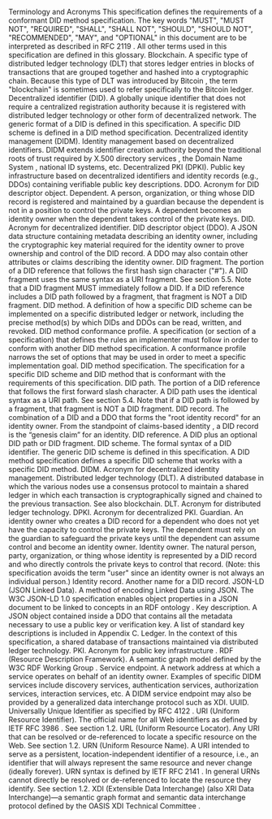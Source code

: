 Terminology and Acronyms This specification defines the requirements of a
conformant DID method specification. The key words "MUST", "MUST NOT",
"REQUIRED", "SHALL", "SHALL NOT", "SHOULD", "SHOULD NOT", "RECOMMENDED",
"MAY", and "OPTIONAL" in this document are to be interpreted as described in
RFC 2119 . All other terms used in this specification are defined in this
glossary. Blockchain. A specific type of distributed ledger technology (DLT)
that stores ledger entries in blocks of transactions that are grouped together
and hashed into a cryptographic chain. Because this type of DLT was introduced
by Bitcoin , the term "blockchain" is sometimes used to refer specifically to
the Bitcoin ledger. Decentralized identifier (DID). A globally unique
identifier that does not require a centralized registration authority because
it is registered with distributed ledger technology or other form of
decentralized network. The generic format of a DID is defined in this
specification. A specific DID scheme is defined in a DID method specification.
Decentralized identity management (DIDM). Identity management based on
decentralized identifiers. DIDM extends identifier creation authority beyond
the traditional roots of trust required by X.500 directory services , the
Domain Name System , national ID systems, etc. Decentralized PKI (DPKI).
Public key infrastructure based on decentralized identifiers and identity
records (e.g., DDOs) containing verifiable public key descriptions. DDO.
Acronym for DID descriptor object. Dependent. A person, organization, or thing
whose DID record is registered and maintained by a guardian because the
dependent is not in a position to control the private keys. A dependent
becomes an identity owner when the dependent takes control of the private
keys. DID. Acronym for decentralized identifier. DID descriptor object (DDO).
A JSON data structure containing metadata describing an identity owner,
including the cryptographic key material required for the identity owner to
prove ownership and control of the DID record. A DDO may also contain other
attributes or claims describing the identity owner. DID fragment. The portion
of a DID reference that follows the first hash sign character ("#"). A DID
fragment uses the same syntax as a URI fragment. See section 5.5. Note that a
DID fragment MUST immediately follow a DID. If a DID reference includes a DID
path followed by a fragment, that fragment is NOT a DID fragment. DID method.
A definition of how a specific DID scheme can be implemented on a specific
distributed ledger or network, including the precise method(s) by which DIDs
and DDOs can be read, written, and revoked. DID method conformance profile. A
specification (or section of a specification) that defines the rules an
implementer must follow in order to conform with another DID method
specification. A conformance profile narrows the set of options that may be
used in order to meet a specific implementation goal. DID method
specification. The specification for a specific DID scheme and DID method that
is conformant with the requirements of this specification. DID path. The
portion of a DID reference that follows the first forward slash character. A
DID path uses the identical syntax as a URI path. See section 5.4. Note that
if a DID path is followed by a fragment, that fragment is NOT a DID fragment.
DID record. The combination of a DID and a DDO that forms the "root identity
record" for an identity owner. From the standpoint of claims-based identity ,
a DID record is the “genesis claim” for an identity. DID reference. A DID plus
an optional DID path or DID fragment. DID scheme. The formal syntax of a DID
identifier. The generic DID scheme is defined in this specification. A DID
method specification defines a specific DID scheme that works with a specific
DID method. DIDM. Acronym for decentralized identity management. Distributed
ledger technology (DLT). A distributed database in which the various nodes use
a consensus protocol to maintain a shared ledger in which each transaction is
cryptographically signed and chained to the previous transaction. See also
blockchain. DLT. Acronym for distributed ledger technology. DPKI. Acronym for
decentralized PKI. Guardian. An identity owner who creates a DID record for a
dependent who does not yet have the capacity to control the private keys. The
dependent must rely on the guardian to safeguard the private keys until the
dependent can assume control and become an identity owner. Identity owner. The
natural person, party, organization, or thing whose identity is represented by
a DID record and who directly controls the private keys to control that
record. (Note: this specification avoids the term "user" since an identity
owner is not always an individual person.) Identity record. Another name for a
DID record. JSON-LD (JSON Linked Data). A method of encoding Linked Data using
JSON. The W3C JSON-LD 1.0 specification enables object properties in a JSON
document to be linked to concepts in an RDF ontology . Key description. A JSON
object contained inside a DDO that contains all the metadata necessary to use
a public key or verification key. A list of standard key descriptions is
included in Appendix C. Ledger. In the context of this specification, a shared
database of transactions maintained via distributed ledger technology. PKI.
Acronym for public key infrastructure . RDF (Resource Description Framework).
A semantic graph model defined by the W3C RDF Working Group . Service
endpoint. A network address at which a service operates on behalf of an
identity owner. Examples of specific DIDM services include discovery services,
authentication services, authorization services, interaction services, etc. A
DIDM service endpoint may also be provided by a generalized data interchange
protocol such as XDI. UUID. Universally Unique Identifier as specified by RFC
4122 . URI (Uniform Resource Identifier). The official name for all Web
identifiers as defined by IETF RFC 3986 . See section 1.2. URL (Uniform
Resource Locator). Any URI that can be resolved or de-referenced to locate a
specific resource on the Web. See section 1.2. URN (Uniform Resource Name). A
URI intended to serve as a persistent, location-independent identifier of a
resource, i.e., an identifier that will always represent the same resource and
never change (ideally forever). URN syntax is defined by IETF RFC 2141 . In
general URNs cannot directly be resolved or de-referenced to locate the
resource they identify. See section 1.2. XDI (Extensible Data Interchange)
(also XRI Data Interchange)—a semantic graph format and semantic data
interchange protocol defined by the OASIS XDI Technical Committee .


